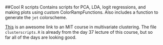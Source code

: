 ##Cool R scripts 
Contains scripts for PCA, LDA, logit regressions, and making plots using custom ColorRampFunctions. Also includes a function to generate the `jet` colorscheme. 

[This](http://alumni.media.mit.edu/~tpminka/courses/36-350.2001/lectures/day35/) is an awesome link to an MIT course in multivariate clustering. The file `clusterscripts.R` is already from the day 37 lecture of this course, but so far all of the days are looking good. 
